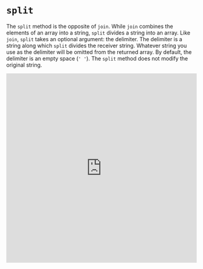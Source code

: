 # `split`

The `split` method is the opposite of `join`. While `join` combines the elements
of an array into a string, `split` divides a string into an array. Like `join`,
`split` takes an optional argument: the delimiter. The delimiter is a string
along which `split` divides the receiver string. Whatever string you use as the
delimiter will be omitted from the returned array. By default, the delimiter is
an empty space (`' '`). The `split` method does not modify the original string.

<iframe frameborder="0" width="100%" height="500px" src="https://repl.it/GD3i/42?lite=true"></iframe>
